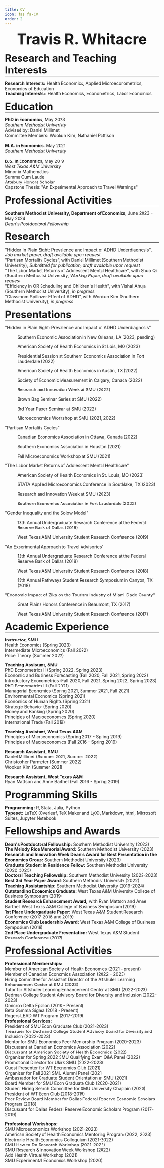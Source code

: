 ```yaml
---
title: CV
icon: fas fa-CV
order: 2
---
```

 
<font size="12"><p style="text-align: center;"><b>Travis R. Whitacre</b></p></font>

<font size="6"><p style="border-bottom:1px solid black;"><b>Research and Teaching Interests</b></p></font>
  <b>Research Interests:</b> Health Economics, Applied Microeconometrics, Economics of Education<br>
  <b>Teaching Interests:</b>: Health Economics, Econometrics, Labor Economics
 
<font size="6"><p style="border-bottom:1px solid black;"><b>Education</b></p></font> 
<b>PhD in Economics</b>, May 2023 <br> 
<i>Southern Methodist Univeristy</i> <br>
Advised by: Daniel Millimet <br>
Committee Members: Wookun Kim, Nathaniel Pattison <br>
<br>
<b>M.A. in Economics</b>. May 2021 <br>
<i>Southern Methodist University</i> <br>
<br>
<b>B.S. in Economics</b>, May 2019 <br>
<i>West Texas A&M University</i> <br>
Minor in Mathematics <br> Summa Cum Laude <br> Attebury Honors Scholar <br> Capstone Thesis: "An Experimental Approach to Travel Warnings"<br>

<font size="6"><p style="border-bottom:1px solid black;"><b>Professional Activities</b></p></font> 
<b>Southern Methodist University, Department of Economics</b>, June 2023 - May 2024 <br>
<i>Dean's Postdoctoral Fellowship</i>

<font size="6"><p style="border-bottom:1px solid black;"><b>Research</b></p></font>
"Hidden in Plain Sight: Prevalence and Impact of ADHD Underdiagnosis", <i>Job market paper, draft available upon request</i> <br>
"Partisan Mortality Cycles", with Daniel Millimet (Southern Methodist University), <i>Submitted for publication, draft available upon request</i> <br>
"The Labor Market Returns of Adolescent Mental Healthcare", with Shuo Qi (Southern Methodist University, <i>Working Paper, draft available upon request</i> <br>
"Efficiency in OR Scheduling and Children's Health", with Vishal Ahuja (Southern Methodist University), <i>in progress</i> <br>
"Classroom Spillover Effect of ADHD", with Wookun Kim (Southern Methodist University), <i>in progress</i> <br>

<font size="6"><p style="border-bottom:1px solid black;"><b>Presentations</b></p></font>
"Hidden in Plain Sight: Prevalence and Impact of ADHD Underdiagnosis"
<p style ="margin-left: 40px">Southern Economic Association in New Orleans, LA (2023, pending) </p>
<p style ="margin-left: 40px">American Society of Health Economics in St Lois, MO (2023)</p>
<p style ="margin-left: 40px">Presidential Session at Southern Economics Association in Fort Lauderdale (2022)</p>
<p style ="margin-left: 40px">American Society of Health Economics in Austin, TX (2022)</p>
<p style ="margin-left: 40px">Society of Economic Measurement in Calgary, Canada (2022)</p>
<p style ="margin-left: 40px">Research and Innovation Week at SMU (2022)</p>
<p style ="margin-left: 40px">Brown Bag Seminar Series at SMU (2022)</p>
<p style ="margin-left: 40px">3rd Year Paper Seminar at SMU (2022)</p>
<p style ="margin-left: 40px">Microeconomics Workshop at SMU (2021, 2022)</p>
"Partisan Mortality Cycles" <br>
<p style ="margin-left: 40px">Canadian Economics Association in Ottawa, Canada (2022) </p>
<p style ="margin-left: 40px">Southern Economics Association in Houston (2021) </p>
<p style ="margin-left: 40px">Fall Microeconomics Workshop at SMU (2021) </p>
"The Labor Market Returns of Adolescent Mental Healthcare"
<p style ="margin-left: 40px">American Society of Health Economics in St. Louis, MO (2023)</p>
<p style ="margin-left: 40px">STATA Applied Microeconomics Conference in Southlake, TX (2023)</p>
<p style ="margin-left: 40px">Research and Innovation Week at SMU (2023)</p>
<p style ="margin-left: 40px">Southern Economics Association in Fort Lauderdale (2022)</p>
"Gender Inequality and the Solow Model"
<p style ="margin-left: 40px">13th Annual Undergraduate Research Conference at the Federal Reserve Bank of Dallas (2019)</p>
<p style ="margin-left: 40px">West Texas A&M University Student Research Conference (2019)</p>
"An Experimental Approach to Travel Advisories"
<p style ="margin-left: 40px">12th Annual Undergraduate Research Conference at the Federal Reserve Bank of Dallas (2018)</p>
<p style ="margin-left: 40px">West Texas A&M University Student Research Conference (2018)</p>
<p style ="margin-left: 40px">15th Annual Pathways Student Research Symposium in Canyon, TX (2018)</p>
"Economic Impact of Zika on the Tourism Industry of Miami-Dade County"
<p style ="margin-left: 40px">Great Plains Honors Conference in Beaumont, TX (2017)</p>
<p style ="margin-left: 40px">West Texas A&M University Student Research Conference (2017)</p>

<font size="6"><p style="border-bottom:1px solid black;"><b>Academic Experience</b></p></font>
<b>Instructor, SMU</b> <br>
Health Economics (Spring 2023) <br>
Intermediate Microeconomics (Fall 2022) <br>
Price Theory (Summer 2022) <br>

<b>Teaching Assistant, SMU</b> <br>
PhD Econometrics II (Spring 2022, Spring 2023) <br> 
Economic and Business Forecasting (Fall 2020, Fall 2021, Spring 2022) <br>
Introductory Econometrics (Fall 2020, Fall 2021, Spring 2022, Spring 2023) <br>
PhD Econometrics III (Fall 2021) <br>
Managerial Economics (Spring 2021, Summer 2021, Fall 2021)  <br>
Environmental Economics (Spring 2021) <br>
Economics of Human Rights (Spring 2021) <br>
Strategic Behavior (Spring 2020) <br>
Money and Banking (Spring 2020) <br>
Principles of Macroeconomics (Spring 2020) <br>
International Trade (Fall 2019) <br>

<b>Teaching Assistant, West Texas A&M</b> <br>
Principles of Microeconomics (Spring 2017 - Spring 2019) <br>
Principles of Macroeconomics (Fall 2016 - Spring 2019) <br>

<b>Research Assistant, SMU</b> <br>
Daniel Millimet (Summer 2021, Summer 2022) <br>
Christopher Parmeter (Summer 2022) <br>
Wookun Kim (Summer 2021) <br>

<b>Research Assistant, West Texas A&M</b> <br>
Ryan Mattson and Anne Barthel (Fall 2016 - Spring 2019)

<font size="6"><p style="border-bottom:1px solid black;"><b>Programming Skills</b></p></font>
<b>Programming:</b> R, Stata, Julia, Python <br>
<b>Typeset:</b> LaTeX (Overleaf, TeX Maker and LyX), Markdown, html, Microsoft Suites, Jupyter Notebook <br>

<font size="6"><p style="border-bottom:1px solid black;"><b>Fellowships and Awards</b></p></font>
<b>Dean's Postdoctoral Fellowship:</b> Southern Methodist University (2023) <br>
<b>The Melody Rice Memorial Award:</b> Southern Methodist University (2023) <br>
<b>Research and Innovation Week Dean's Award for Best Presentation in the Economics Group:</b> Southern Methodist University (2023) <br>
<b>Graduate Student in Residence Fellow:</b> Southern Methodist University (2022-2023) <br>
<b>Doctoral Teaching Fellowship:</b> Southern Methodist University (2022-2023) <br>
<b>Best 3rd Year Paper Award:</b> Southern Methodist University (2022) <br>
<b>Teaching Assistantship:</b> Southern Methodist University (2019-2024) <br>
<b>Outstanding Economics Graduate:</b> West Texas A&M University College of Business Symposium (2019) <br>
<b>Student Research Enhancement Award,</b> with Ryan Mattson and Anne Barthel: West Texas A&M College of Business Symposium (2019) <br>
<b>1st Place Undergraduate Paper:</b> West Texas A&M Student Research Conference (2017, 2018 and 2019) <br>
<b>Economics Club Leadership Award:</b> West Texas A&M College of Business Symposium (2018) <br>
<b>2nd Place Undergraduate Presentation:</b> West Texas A&M Student Research Conference (2017)

<font size="6"><p style="border-bottom:1px solid black;"><b>Professional Activities</b></p></font>
<b>Professional Memberships:</b> <br>
Member of American Society of Health Economics (2021 - present) <br>
Member of Canadian Economics Association (2022 - 2023) <br>
Hiring Committee for Assistant Director of the Altshuler Learning Enhancement Center at SMU (2023) <br>
Tutor for Altshuler Learning Enhancement Center at SMU (2022-2023) <br>
Dedman College Student Advisory Board for Diversity and Inclusion (2022-2023) <br>
Omicron Delta Epsilon (2018 - Present) <br>
Beta Gamma Sigma (2018 - Present) <br>
Rogers LEAD WT Program (2017-2019) <br>
<b>Professional Services:</b> <br>
President of SMU Econ Graduate Club (2021-2023) <br>
Treasurer for Dedmand College Student Advisory Board for Diversity and Inclusion (2022-2023) <br>
Mentor for SMU Economics Peer Mentorship Program (2020-2023) <br>
Discussant at Canadian Economics Association (2022) <br>
Discussant at American Society of Health Economics (2022) <br>
Organizer for Spring 2022 SMU Qualifying Exam Q&A Panel (2022) <br>
Promotional Director for Ukirk SMU (2022-2023) <br>
Guest Presenter for WT Economics Club (2021) <br>
Organizer for Fall 2021 SMU Alumni Panel (2021) <br>
Ambassador for Graduate Student Orientation at SMU (2021) <br>
Board Member for SMU Econ Graduate Club (2020-2021) <br>
Student Hiring Search Committee for SMU University Chaplain (2020) <br>
President of WT Econ Club (2018-2019) <br>
Peer Review Board Member for Dallas Federal Reserve Economic Scholars Program (2018) <br>
Discussant for Dallas Federal Reserve Economic Scholars Program (2017-2019) <br>

<b>Professional Workshops:</b> <br>
SMU Microeconomics Workshop (2021-2023) <br>
American Society of Health Economics Mentoring Program (2022, 2023) <br>
Electronic Health Economics Colloquium (2021-2022) <br>
SMU How to Do Research Workshop (2021-2022) <br>
SMU Research & Innovation Week Workshop (2022) <br>
Add Health Virtual Workshop (2021) <br>
SMU Experimental Economics Workshop (2020) <br>
